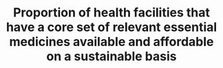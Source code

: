 ---
actual_indicator_available: null
actual_indicator_available_description: null
comments_and_limitations: null
data_non_statistical: true
date_metadata_updated: null
date_of_national_source_publication: null
disaggregation_categories: null
disaggregation_geography: null
goal_meta_link: http://unstats.un.org/sdgs/files/metadata-compilation/Metadata-Goal-3.pdf
goal_meta_link_page: 38
graph: null
graph_title: Proportion of health facilities that have a core set of relevant essential
  medicines available and affordable on a sustainable basis
graph_type: null
has_metadata: false
indicator: 3.b.3
indicator_definition: ''
indicator_name: Proportion of health facilities that have a core set of relevant essential
  medicines available and affordable on a sustainable basis
indicator_variable: null
international_and_national_references: null
layout: indicator
method_of_computation: ''
periodicity: null
permalink: /3-b-3/
published: false
rationale_interpretation: ''
reporting_status: notstarted
scheduled_update_by_SDG_team: null
scheduled_update_by_national_source: null
sdg_goal: 3
source_agency_staff_email: null
source_agency_staff_name: null
source_agency_survey_dataset: null
source_notes: null
source_title: null
source_url: null
target: Support the research and development of vaccines and medicines for the communicable
  and non-communicable diseases that primarily affect developing countries, provide
  access to affordable essential medicines and vaccines, in accordance with the Doha
  Declaration on the TRIPS Agreement and Public Health, which affirms the right of
  developing countries to use to the full the provisions in the Agreement on TradeRelated
  Aspects of Intellectual Property Rights regarding flexibilities to protect public
  health, and, in particular, provide access to medicines for all.
target_id: 3.b
time_period: null
title: Proportion of health facilities that have a core set of relevant essential
  medicines available and affordable on a sustainable basis
unit_of_measure: null
variable_description: null
variable_notes: null
---